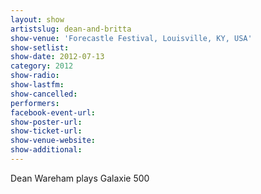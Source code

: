 ```yaml
---
layout: show
artistslug: dean-and-britta
show-venue: 'Forecastle Festival, Louisville, KY, USA'
show-setlist: 
show-date: 2012-07-13
category: 2012
show-radio: 
show-lastfm: 
show-cancelled: 
performers: 
facebook-event-url: 
show-poster-url: 
show-ticket-url: 
show-venue-website: 
show-additional: 
---
```


Dean Wareham plays Galaxie 500
